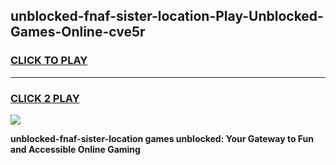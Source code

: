 
## unblocked-fnaf-sister-location-Play-Unblocked-Games-Online-cve5r
<h3>
<a href="https://premium76.site?title=unblocked-fnaf-sister-location&ref=25A">CLICK TO PLAY</a></h3>
<hr>

<h3>
<a href="https://premium76.site?title=unblocked-fnaf-sister-location&ref=25A">CLICK 2 PLAY</a>
  
</h3>

<a href="https://premium76.site?title=unblocked-fnaf-sister-location&ref=25A"><img src="https://clearcache.store/games.png"></a>


**unblocked-fnaf-sister-location games unblocked: Your Gateway to Fun and Accessible Online Gaming**
